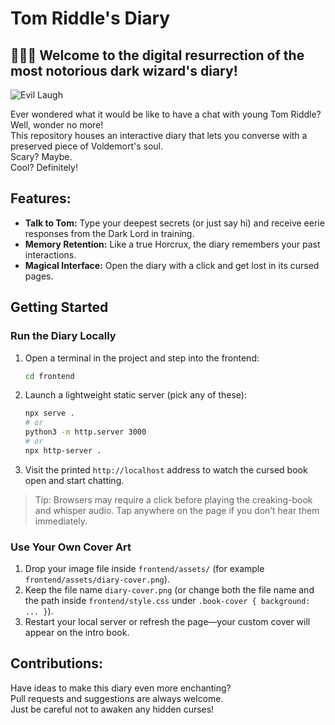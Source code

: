 # Tom Riddle's Diary

## 🧙‍♂️📖 Welcome to the digital resurrection of the most notorious dark wizard's diary!

![Evil Laugh](https://media.giphy.com/media/v1.Y2lkPTc5MGI3NjExb2M2ZnFzYW9jbDdxa29mdnB4bmM4a25uNXc1Zmg4aGozenZjOHBqdiZlcD12MV9naWZzX3NlYXJjaCZjdD1n/3o72FfM5HJydzafgUE/giphy.gif)

Ever wondered what it would be like to have a chat with young Tom Riddle?  
Well, wonder no more!  
This repository houses an interactive diary that lets you converse with a preserved piece of Voldemort's soul.   
Scary? Maybe.  
Cool? Definitely!

## Features:
- **Talk to Tom:** Type your deepest secrets (or just say hi) and receive eerie responses from the Dark Lord in training.
- **Memory Retention:** Like a true Horcrux, the diary remembers your past interactions.
- **Magical Interface:** Open the diary with a click and get lost in its cursed pages.

## Getting Started
### Run the Diary Locally
1. Open a terminal in the project and step into the frontend:  
   ```bash
   cd frontend
   ```
2. Launch a lightweight static server (pick any of these):
   ```bash
   npx serve .
   # or
   python3 -m http.server 3000
   # or
   npx http-server .
   ```
3. Visit the printed `http://localhost` address to watch the cursed book open and start chatting.

> Tip: Browsers may require a click before playing the creaking-book and whisper audio. Tap anywhere on the page if you don’t hear them immediately.

### Use Your Own Cover Art
1. Drop your image file inside `frontend/assets/` (for example `frontend/assets/diary-cover.png`).
2. Keep the file name `diary-cover.png` (or change both the file name and the path inside `frontend/style.css` under `.book-cover { background: ... }`).
3. Restart your local server or refresh the page—your custom cover will appear on the intro book.

## Contributions:
Have ideas to make this diary even more enchanting?  
Pull requests and suggestions are always welcome.  
Just be careful not to awaken any hidden curses!
